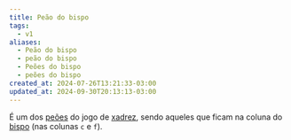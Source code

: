 ```yaml
---
title: Peão do bispo
tags:
  - v1
aliases:
  - Peão do bispo
  - peão do bispo
  - Peões do bispo
  - peões do bispo
created_at: 2024-07-26T13:21:33-03:00
updated_at: 2024-09-30T20:13:13-03:00
---
```


É um dos [peões](../../../../atomos/2024/07/26/Xadrez_Peao.md) do jogo de [xadrez](../../../../sementes/2024/07/06/Xadrez.md), sendo aqueles que ficam na coluna do [bispo](../../../../atomos/2024/07/08/Xadrez_Bispo.md) (nas colunas `c` e `f`).